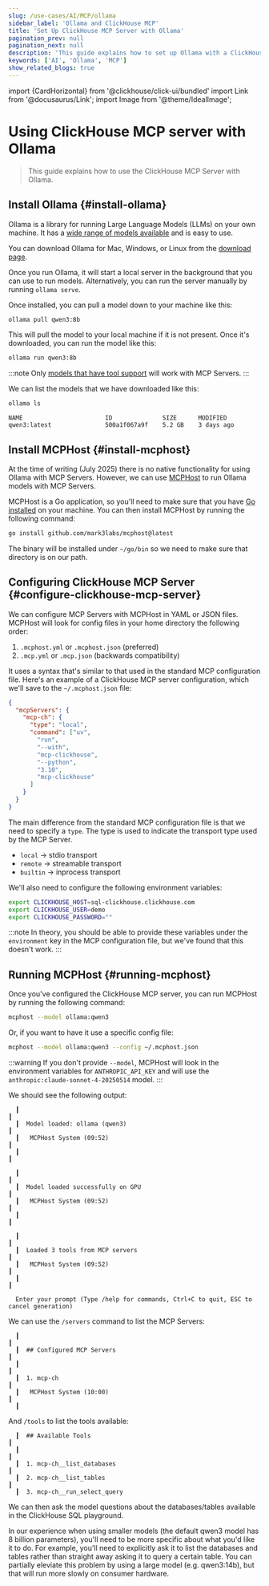 ```yaml
---
slug: /use-cases/AI/MCP/ollama
sidebar_label: 'Ollama and ClickHouse MCP'
title: 'Set Up ClickHouse MCP Server with Ollama'
pagination_prev: null
pagination_next: null
description: 'This guide explains how to set up Ollama with a ClickHouse MCP server.'
keywords: ['AI', 'Ollama', 'MCP']
show_related_blogs: true
---
```


import {CardHorizontal} from '@clickhouse/click-ui/bundled'
import Link from '@docusaurus/Link';
import Image from '@theme/IdealImage';

# Using ClickHouse MCP server with Ollama

> This guide explains how to use the ClickHouse MCP Server with Ollama.

<VerticalStepper headerLevel="h2" />

## Install Ollama {#install-ollama}

Ollama is a library for running Large Language Models (LLMs) on your own machine.
It has a [wide range of models available](https://ollama.com/library) and is easy to use.

You can download Ollama for Mac, Windows, or Linux from the [download page](https://ollama.com/download).

Once you run Ollama, it will start a local server in the background that you can use to run models.
Alternatively, you can run the server manually by running `ollama serve`.

Once installed, you can pull a model down to your machine like this:

```bash
ollama pull qwen3:8b
```

This will pull the model to your local machine if it is not present.
Once it's downloaded, you can run the model like this:

```bash
ollama run qwen3:8b
```

:::note
Only [models that have tool support](https://ollama.com/search?c=tools) will work with MCP Servers.
:::

We can list the models that we have downloaded like this:

```bash
ollama ls
```

```text
NAME                       ID              SIZE      MODIFIED
qwen3:latest               500a1f067a9f    5.2 GB    3 days ago
```

## Install MCPHost {#install-mcphost}

At the time of writing (July 2025) there is no native functionality for using Ollama with MCP Servers.
However, we can use [MCPHost](https://github.com/mark3labs/mcphost) to run Ollama models with MCP Servers.

MCPHost is a Go application, so you'll need to make sure that you have [Go installed](https://go.dev/doc/install) on your machine.
You can then install MCPHost by running the following command:

```bash
go install github.com/mark3labs/mcphost@latest
```

The binary will be installed under `~/go/bin` so we need to make sure that directory is on our path.

## Configuring ClickHouse MCP Server {#configure-clickhouse-mcp-server}

We can configure MCP Servers with MCPHost in YAML or JSON files. 
MCPHost will look for config files in your home directory the following order:

1. `.mcphost.yml` or `.mcphost.json`  (preferred)
2. `.mcp.yml` or `.mcp.json` (backwards compatibility)

It uses a syntax that's similar to that used in the standard MCP configuration file.
Here's an example of a ClickHouse MCP server configuration, which we'll save to the `~/.mcphost.json` file:

```json
{
  "mcpServers": {
    "mcp-ch": {
      "type": "local",
      "command": ["uv",
        "run",
        "--with",
        "mcp-clickhouse",
        "--python",
        "3.10",
        "mcp-clickhouse"
      ]
    }
  }
}
```

The main difference from the standard MCP configuration file is that we need to specify a `type`.
The type is used to indicate the transport type used by the MCP Server.

* `local` → stdio transport
* `remote` → streamable transport
* `builtin` → inprocess transport

We'll also need to configure the following environment variables:

```bash
export CLICKHOUSE_HOST=sql-clickhouse.clickhouse.com
export CLICKHOUSE_USER=demo
export CLICKHOUSE_PASSWORD=""
```

:::note
In theory, you should be able to provide these variables under the `environment` key in the MCP configuration file, but we've found that this doesn't work.
:::

## Running MCPHost {#running-mcphost}

Once you've configured the ClickHouse MCP server, you can run MCPHost by running the following command:

```bash
mcphost --model ollama:qwen3
```

Or, if you want to have it use a specific config file:

```bash
mcphost --model ollama:qwen3 --config ~/.mcphost.json 
```

:::warning
If you don't provide `--model`, MCPHost will look in the environment variables for `ANTHROPIC_API_KEY` and will use the `anthropic:claude-sonnet-4-20250514` model.
:::

We should see the following output:

```text
  ┃                                                                                     ┃
  ┃  Model loaded: ollama (qwen3)                                                       ┃
  ┃   MCPHost System (09:52)                                                            ┃
  ┃                                                                                     ┃

  ┃                                                                                     ┃
  ┃  Model loaded successfully on GPU                                                   ┃
  ┃   MCPHost System (09:52)                                                            ┃
  ┃                                                                                     ┃

  ┃                                                                                     ┃
  ┃  Loaded 3 tools from MCP servers                                                    ┃
  ┃   MCPHost System (09:52)                                                            ┃
  ┃                                                                                     ┃

  Enter your prompt (Type /help for commands, Ctrl+C to quit, ESC to cancel generation)
```

We can use the `/servers` command to list the MCP Servers:

```text
  ┃                                                                                      ┃
  ┃  ## Configured MCP Servers                                                           ┃
  ┃                                                                                      ┃
  ┃  1. mcp-ch                                                                           ┃
  ┃   MCPHost System (10:00)                                                             ┃
  ┃
```

And `/tools` to list the tools available:

```text
  ┃  ## Available Tools                                                                  ┃
  ┃                                                                                      ┃
  ┃  1. mcp-ch__list_databases                                                           ┃
  ┃  2. mcp-ch__list_tables                                                              ┃
  ┃  3. mcp-ch__run_select_query
```

We can then ask the model questions about the databases/tables available in the ClickHouse SQL playground.

In our experience when using smaller models (the default qwen3 model has 8 billion parameters), you'll need to be more specific about what you'd like it to do.
For example, you'll need to explicitly ask it to list the databases and tables rather than straight away asking it to query a certain table.
You can partially eleviate this problem by using a large model (e.g. qwen3:14b), but that will run more slowly on consumer hardware.